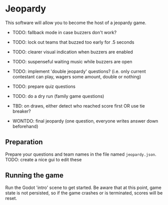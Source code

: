 # Jeopardy

This software will allow you to become the host of a jeopardy game.

- TODO: fallback mode in case buzzers don't work?
- TODO: lock out teams that buzzed too early for .5 seconds
- TODO: clearer visual indication when buzzers are enabled
- TODO: suspenseful waiting music while buzzers are open

- TODO: implement 'double jeopardy' questions? (i.e. only current contestant can play, wagers some amount, double or nothing)

- TODO: prepare quiz questions
- TODO: do a dry run (family game questions)

- TBD: on draws, either detect who reached score first OR use tie breaker?

- WONTDO: final jeopardy (one question, everyone writes answer down beforehand)

## Preparation

Prepare your questions and team names in the file named `jeopardy.json`.
TODO: create a nice gui to edit these

## Running the game

Run the Godot 'intro' scene to get started.
Be aware that at this point, game state is not persisted, so if the game crashes or is terminated, scores will be reset.
